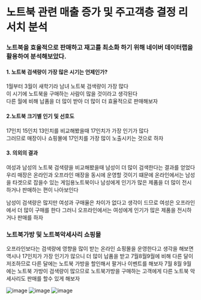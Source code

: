 <h1> 노트북 관련 매출 증가 및 주고객층 결정 리서치 분석 </h1>


<h3>노트북을 효율적으로 판매하고 재고를 최소화 하기 위해 네이버 데이터랩을 활용하여 분석해보았다.</h3>

 
<h4>1. 노트북 검색량이 가장 많은 시기는 언제인가?</h4>
<p> 1월부터 3월이 새학기라 남녀 노트북 검색량이 가장 많다 <br>
이 시기에 노트북을 구매하는 사람이 많을 것이라고 생각된다 <br>
 다른 월에 비해 납품을 더 많이 받아 더 많이 더 효율적으로 판매해보자</p>

 <h4>2.노트북 크기별 인기 및 선호도</h4>
<p>17인치 15인치 13인치를 비교해봤을때 17인치가 가장 인기가 많다 <br>
 그러므로 매장이나 쇼핑몰에 17인치를 가장 많이 노출시키는 것으로 하자</p>
 <h4>3. 의외의 결과</h4>
<p>여성과 남성의 노트북 검색량을 비교해봤을때 남성이 더 많이 검색한다는 결과를 얻었다<br>
 우리 매장은 온라인과 오프라인 매장을 동시에 운영할 것이기 떄문에 온라인에서는 남성을 타겟으로 잡을수 있는 게임용노트북이나 남성에게 인기가 많은 제품을
더 많이 전시하거나 판매하는 편이 나아보인다 <br>
 
 남성이 검색량은 많지만 여성과 구매율은 차이가 없다고 생각이 드므로 여성은 오프라인에서 더 많이 구매를 한다 그러니 오프라인에서는 여성에게 인기가 많은 제품을 전시하거나 판매를 하자</p>

<h3>노트북가방 및 노트북악세사리 쇼핑몰</h3>
<p>오프라인보다는 검색량에 영향을 많이 받는 온라인 쇼핑몰을 운영한다고 생각을 해보면 역시나 17인치가 가장 인기가 많으니
더 많이 납품을 받고 7월8월9월에 비해 다른 달이 저조하므로 다른 달에는 노트북 가방을 할인해서 팔거나 이벤트를 해보자
7월 8월 9월에는 노트북 가방이 검색량이 많으므로 노트북가방을 구매하는 고객에게 다른 노트북 악세사리도 판매를 할수 있게 해보자
 
</p>
 


![image](https://user-images.githubusercontent.com/122436372/219250405-a5c7118a-50ab-4a8f-8c76-69216f22c4f4.png)
![image](https://user-images.githubusercontent.com/122436372/219250465-f15d9128-5f96-45e2-ab83-98c0381f51d5.png)
![image](https://user-images.githubusercontent.com/122436372/219250520-c0961d16-a156-479e-87b0-7c414e3a9f05.png)
